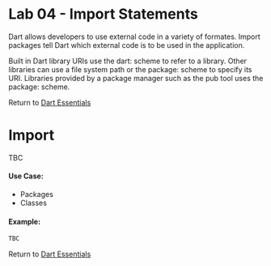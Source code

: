 # Lab 04 - Import Statements

Dart allows developers to use external code in a variety of formates.
Import packages tell Dart which external code is to be used in the application.

Built in Dart library URIs use the dart: scheme to refer to a library. Other libraries can use a file system path or the package: scheme to specify its URI. Libraries provided by a package manager such as the pub tool uses the package: scheme.

Return to [Dart Essentials](https://github.com/rosera/flutter_workshop/tree/main/dart)

# Import 

 TBC

#### Use Case:

* Packages
* Classes 

#### Example: 
```dart
TBC 
```

Return to [Dart Essentials](https://github.com/rosera/flutter_workshop/tree/main/dart)
